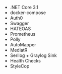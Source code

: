 - .NET Core 3.1
- docker-compose
- Auth0
- Swagger
- HATEOAS
- Prometheus
- Polly
- AutoMapper
- MediatR
- Serilog + Graylog Sink
- Health Checks
- StyleCop